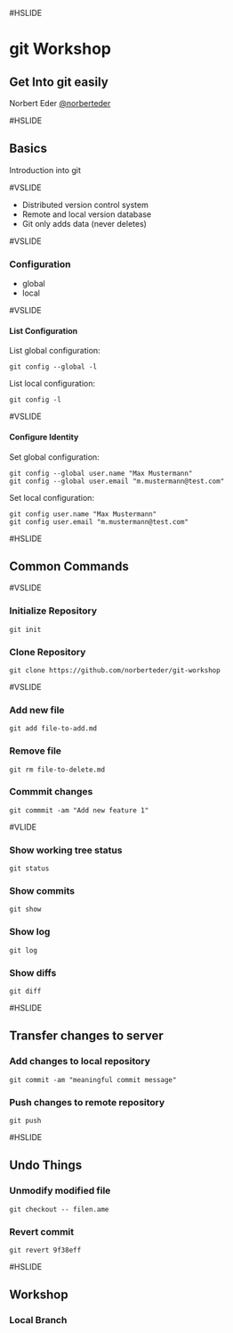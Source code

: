 #HSLIDE

# git Workshop

## Get Into git easily

Norbert Eder
[@norberteder](https://www.twitter.com/norberteder)

#HSLIDE

## Basics

Introduction into git

#VSLIDE

* Distributed version control system
* Remote and local version database
* Git only adds data (never deletes)

#VSLIDE

### Configuration

* global
* local

#VSLIDE

#### List Configuration

List global configuration:

```
git config --global -l
```

List local configuration:

```
git config -l
```

#VSLIDE

#### Configure Identity

Set global configuration:

```
git config --global user.name "Max Mustermann"
git config --global user.email "m.mustermann@test.com"
```

Set local configuration: 

```
git config user.name "Max Mustermann"
git config user.email "m.mustermann@test.com"
```

#HSLIDE

## Common Commands

#VSLIDE

### Initialize Repository

```
git init
```

### Clone Repository

```
git clone https://github.com/norberteder/git-workshop
```

#VSLIDE

### Add new file

```
git add file-to-add.md
```

### Remove file

```
git rm file-to-delete.md
```

### Commmit changes

```
git commmit -am "Add new feature 1"
```

#VLIDE

### Show working tree status

```
git status
```

### Show commits

```
git show
```

### Show log

```
git log
```

### Show diffs

```
git diff
```

#HSLIDE

## Transfer changes to server

### Add changes to local repository

```
git commit -am "meaningful commit message"
```

### Push changes to remote repository

```
git push
```

#HSLIDE

## Undo Things

### Unmodify modified file

```
git checkout -- filen.ame
```

### Revert commit

```
git revert 9f38eff
```

#HSLIDE

## Workshop

### Local Branch